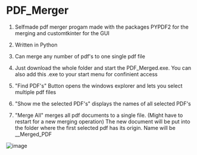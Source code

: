 # PDF_Merger
 
1. Selfmade pdf merger progam made with the packages PYPDF2 for the merging and customtkinter for the GUI
2. Written in Python
3. Can merge any number of pdf's to one single pdf file
4. Just download the whole folder and start the PDF_Merged.exe. You can also add this .exe to your start menu for confinient access

5. "Find PDF's" Button opens the windows explorer and lets you select multiple pdf files
6. "Show me the selected PDF's" displays the names of all selected PDF's
7. "Merge All" merges all pdf documents to a single file. (Might have to restart for a new merging operation)
The new document will be put into the folder where the first selected pdf has its origin. Name will be __Merged_PDF

![image](https://user-images.githubusercontent.com/88037411/209484317-01308f7c-bea4-4858-a873-ff59ed28a5a1.png)
